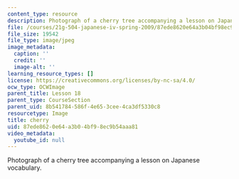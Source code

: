 ```yaml
---
content_type: resource
description: Photograph of a cherry tree accompanying a lesson on Japanese vocabulary.
file: /courses/21g-504-japanese-iv-spring-2009/87ede8620e64a3b04bf98ec9b54aaa81_cherry.jpg
file_size: 19542
file_type: image/jpeg
image_metadata:
  caption: ''
  credit: ''
  image-alt: ''
learning_resource_types: []
license: https://creativecommons.org/licenses/by-nc-sa/4.0/
ocw_type: OCWImage
parent_title: Lesson 18
parent_type: CourseSection
parent_uid: 8b541784-586f-4e65-3cee-4ca3df5330c8
resourcetype: Image
title: cherry
uid: 87ede862-0e64-a3b0-4bf9-8ec9b54aaa81
video_metadata:
  youtube_id: null
---
```

Photograph of a cherry tree accompanying a lesson on Japanese vocabulary.